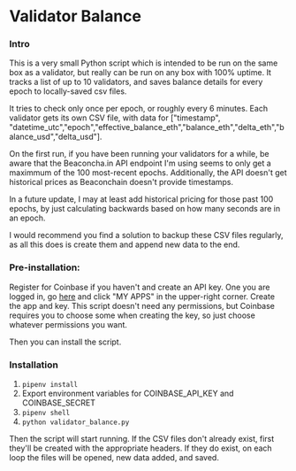# Validator Balance

### Intro

This is a very small Python script which is intended to be run on the same box as a validator, but really can be run on any box with 100% uptime. It tracks a list of up to 10 validators, and saves balance details for every epoch to locally-saved csv files.

It tries to check only once per epoch, or roughly every 6 minutes. Each validator gets its own CSV file, with data for ["timestamp", "datetime_utc","epoch","effective_balance_eth","balance_eth","delta_eth","balance_usd","delta_usd"]. 

On the first run, if you have been running your validators for a while, be aware that the Beaconcha.in API endpoint I'm using seems to only get a maximmum of the 100 most-recent epochs. Additionally, the API doesn't get historical prices as Beaconchain doesn't provide timestamps. 

In a future update, I may at least add historical pricing for those past 100 epochs, by just calculating backwards based on how many seconds are in an epoch. 

I would recommend you find a solution to backup these CSV files regularly, as all this does is create them and append new data to the end.

### Pre-installation:
Register for Coinbase if you haven't and create an API key. One you are logged in, go [here](https://developers.coinbase.com/) and click "MY APPS" in the upper-right corner. Create the app and key. This script doesn't need any permissions, but Coinbase requires you to choose some when creating the key, so just choose whatever permissions you want. 

Then you can install the script.

### Installation
1. `pipenv install`
2. Export environment variables for COINBASE_API_KEY and COINBASE_SECRET
3. `pipenv shell`
4. `python validator_balance.py`

Then the script will start running. If the CSV files don't already exist, first they'll be created with the appropriate headers. If they do exist, on each loop the files will be opened, new data added, and saved.
